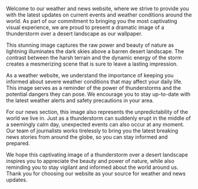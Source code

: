 <!--
Write me content for website with wallpaper "A dramatic image of a thunderstorm over a desert landscape for a weather or news website"
-->

<!--font:"Open Sans"-->

Welcome to our weather and news website, where we strive to provide you with the latest updates on current events and weather conditions around the world. As part of our commitment to bringing you the most captivating visual experience, we are proud to present a dramatic image of a thunderstorm over a desert landscape as our wallpaper.

This stunning image captures the raw power and beauty of nature as lightning illuminates the dark skies above a barren desert landscape. The contrast between the harsh terrain and the dynamic energy of the storm creates a mesmerizing scene that is sure to leave a lasting impression.

As a weather website, we understand the importance of keeping you informed about severe weather conditions that may affect your daily life. This image serves as a reminder of the power of thunderstorms and the potential dangers they can pose. We encourage you to stay up-to-date with the latest weather alerts and safety precautions in your area.

For our news section, this image also represents the unpredictability of the world we live in. Just as a thunderstorm can suddenly erupt in the middle of a seemingly calm day, unexpected events can also occur at any moment. Our team of journalists works tirelessly to bring you the latest breaking news stories from around the globe, so you can stay informed and prepared.

We hope this captivating image of a thunderstorm over a desert landscape inspires you to appreciate the beauty and power of nature, while also reminding you to stay vigilant and informed about the world around us. Thank you for choosing our website as your source for weather and news updates.
